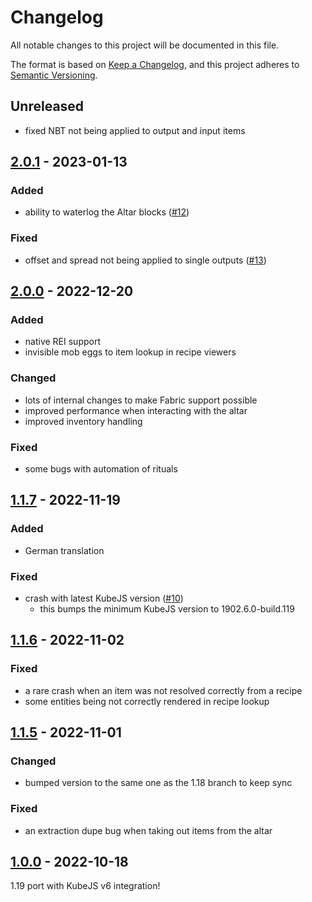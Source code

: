 # Changelog

All notable changes to this project will be documented in this file.

The format is based on [Keep a Changelog],
and this project adheres to [Semantic Versioning].

## Unreleased
- fixed NBT not being applied to output and input items

## [2.0.1] - 2023-01-13

### Added
- ability to waterlog the Altar blocks ([#12])

### Fixed
- offset and spread not being applied to single outputs ([#13])

<!-- Links -->
[#12]: https://github.com/AlmostReliable/summoningrituals/issues/12
[#13]: https://github.com/AlmostReliable/summoningrituals/issues/13

## [2.0.0] - 2022-12-20

### Added
- native REI support
- invisible mob eggs to item lookup in recipe viewers

### Changed
- lots of internal changes to make Fabric support possible
- improved performance when interacting with the altar
- improved inventory handling

### Fixed
- some bugs with automation of rituals

## [1.1.7] - 2022-11-19

### Added
- German translation

### Fixed
- crash with latest KubeJS version ([#10])
  - this bumps the minimum KubeJS version to 1902.6.0-build.119

<!-- Links -->
[#10]: https://github.com/AlmostReliable/summoningrituals/pull/10

## [1.1.6] - 2022-11-02

### Fixed
- a rare crash when an item was not resolved correctly from a recipe
- some entities being not correctly rendered in recipe lookup

## [1.1.5] - 2022-11-01

### Changed
- bumped version to the same one as the 1.18 branch to keep sync

### Fixed
- an extraction dupe bug when taking out items from the altar

## [1.0.0] - 2022-10-18

1.19 port with KubeJS v6 integration!

<!-- Links -->
[keep a changelog]: https://keepachangelog.com/en/1.0.0/
[semantic versioning]: https://semver.org/spec/v2.0.0.html

<!-- Versions -->
[2.0.1]: https://github.com/AlmostReliable/summoningrituals/releases/tag/v1.19-forge-2.0.1
[2.0.0]: https://github.com/AlmostReliable/summoningrituals/releases/tag/v1.19-forge-2.0.0
[1.1.7]: https://github.com/AlmostReliable/summoningrituals/releases/tag/v1.19-1.1.7
[1.1.6]: https://github.com/AlmostReliable/summoningrituals/releases/tag/v1.19-1.1.6
[1.1.5]: https://github.com/AlmostReliable/summoningrituals/releases/tag/v1.19-1.1.5
[1.0.0]: https://github.com/AlmostReliable/summoningrituals/releases/tag/v1.19-1.0.0
